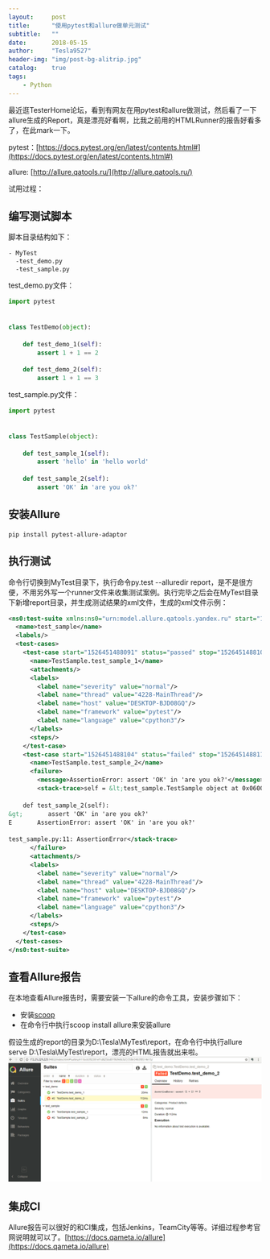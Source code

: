 ```yaml
---
layout:     post
title:      "使用pytest和allure做单元测试"
subtitle:   ""
date:       2018-05-15
author:     "Tesla9527"
header-img: "img/post-bg-alitrip.jpg"
catalog:    true
tags:
    - Python
---
```

最近逛TesterHome论坛，看到有网友在用pytest和allure做测试，然后看了一下allure生成的Report，真是漂亮好看啊，比我之前用的HTMLRunner的报告好看多了，在此mark一下。

pytest：[https://docs.pytest.org/en/latest/contents.html#](https://docs.pytest.org/en/latest/contents.html#)

allure: [http://allure.qatools.ru/](http://allure.qatools.ru/)

试用过程：
## 编写测试脚本

脚本目录结构如下：
```
- MyTest
  -test_demo.py
  -test_sample.py
```

test_demo.py文件：

```python
import pytest


class TestDemo(object):

    def test_demo_1(self):
        assert 1 + 1 == 2

    def test_demo_2(self):
        assert 1 + 1 == 3
```

test_sample.py文件：

```python
import pytest


class TestSample(object):

    def test_sample_1(self):
        assert 'hello' in 'hello world'

    def test_sample_2(self):
        assert 'OK' in 'are you ok?'
```

## 安装Allure
```
pip install pytest-allure-adaptor
```

## 执行测试
命令行切换到MyTest目录下，执行命令py.test --alluredir report，是不是很方便，不用另外写一个runner文件来收集测试案例。执行完毕之后会在MyTest目录下新增report目录，并生成测试结果的xml文件，生成的xml文件示例：

```xml
<ns0:test-suite xmlns:ns0="urn:model.allure.qatools.yandex.ru" start="1526451488091" stop="1526451488112">
  <name>test_sample</name>
  <labels/>
  <test-cases>
    <test-case start="1526451488091" status="passed" stop="1526451488103">
      <name>TestSample.test_sample_1</name>
      <attachments/>
      <labels>
        <label name="severity" value="normal"/>
        <label name="thread" value="4228-MainThread"/>
        <label name="host" value="DESKTOP-BJD08GQ"/>
        <label name="framework" value="pytest"/>
        <label name="language" value="cpython3"/>
      </labels>
      <steps/>
    </test-case>
    <test-case start="1526451488104" status="failed" stop="1526451488112">
      <name>TestSample.test_sample_2</name>
      <failure>
        <message>AssertionError: assert 'OK' in 'are you ok?'</message>
        <stack-trace>self = &lt;test_sample.TestSample object at 0x06003D30&gt;

    def test_sample_2(self):
&gt;       assert 'OK' in 'are you ok?'
E       AssertionError: assert 'OK' in 'are you ok?'

test_sample.py:11: AssertionError</stack-trace>
      </failure>
      <attachments/>
      <labels>
        <label name="severity" value="normal"/>
        <label name="thread" value="4228-MainThread"/>
        <label name="host" value="DESKTOP-BJD08GQ"/>
        <label name="framework" value="pytest"/>
        <label name="language" value="cpython3"/>
      </labels>
      <steps/>
    </test-case>
  </test-cases>
</ns0:test-suite>
```

## 查看Allure报告
在本地查看Allure报告时，需要安装一下allure的命令工具，安装步骤如下：

* 安装[scoop](http://scoop.sh/)
* 在命令行中执行scoop install allure来安装allure

假设生成的report的目录为D:\Tesla\MyTest\report，在命令行中执行allure serve D:\Tesla\MyTest\report，漂亮的HTML报告就出来啦。
![img](/img/in-post/pytest-allure/allure_report.png)

## 集成CI
Allure报告可以很好的和CI集成，包括Jenkins，TeamCity等等。详细过程参考官网说明就可以了。[https://docs.qameta.io/allure](https://docs.qameta.io/allure)
